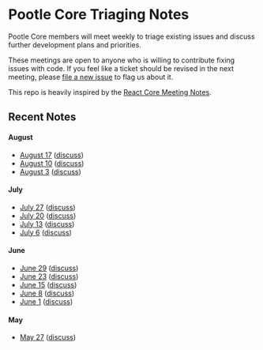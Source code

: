# Pootle Core Triaging Notes

Pootle Core members will meet weekly to triage existing issues and discuss
further development plans and priorities.

These meetings are open to anyone who is willing to contribute fixing issues
with code. If you feel like a ticket should be revised in the next meeting,
please [file a new issue](https://github.com/translate/core-notes/issues/new) to
flag us about it.

This repo is heavily inspired by the [React Core Meeting
Notes](https://github.com/reactjs/core-notes).

## Recent Notes

#### August

* [August 17](https://github.com/translate/core-notes/blob/master/2016-08/august-17.md)
  ([discuss](https://github.com/translate/core-notes/pull/12))
* [August 10](https://github.com/translate/core-notes/blob/master/2016-08/august-10.md)
  ([discuss](https://github.com/translate/core-notes/pull/11))
* [August 3](https://github.com/translate/core-notes/blob/master/2016-08/august-3.md)
  ([discuss](https://github.com/translate/core-notes/pull/10))

#### July

* [July 27](https://github.com/translate/core-notes/blob/master/2016-07/july-27.md)
  ([discuss](https://github.com/translate/core-notes/pull/9))
* [July 20](https://github.com/translate/core-notes/blob/master/2016-07/july-20.md)
  ([discuss](https://github.com/translate/core-notes/pull/8))
* [July 13](https://github.com/translate/core-notes/blob/master/2016-07/july-13.md)
  ([discuss](https://github.com/translate/core-notes/pull/7))
* [July 6](https://github.com/translate/core-notes/blob/master/2016-07/july-6.md)
  ([discuss](https://github.com/translate/core-notes/pull/6))

#### June

* [June 29](https://github.com/translate/core-notes/blob/master/2016-06/june-29.md)
  ([discuss](https://github.com/translate/core-notes/pull/5))
* [June 23](https://github.com/translate/core-notes/blob/master/2016-06/june-23.md)
  ([discuss](https://github.com/translate/core-notes/pull/5))
* [June 15](https://github.com/translate/core-notes/blob/master/2016-06/june-15.md)
  ([discuss](https://github.com/translate/core-notes/pull/4))
* [June 8](https://github.com/translate/core-notes/blob/master/2016-06/june-8.md)
  ([discuss](https://github.com/translate/core-notes/pull/3))
* [June 1](https://github.com/translate/core-notes/blob/master/2016-06/june-1.md)
  ([discuss](https://github.com/translate/core-notes/pull/2))

#### May

* [May 27](https://github.com/translate/core-notes/blob/master/2016-05/may-27.md)
  ([discuss](https://github.com/translate/core-notes/pull/1))

